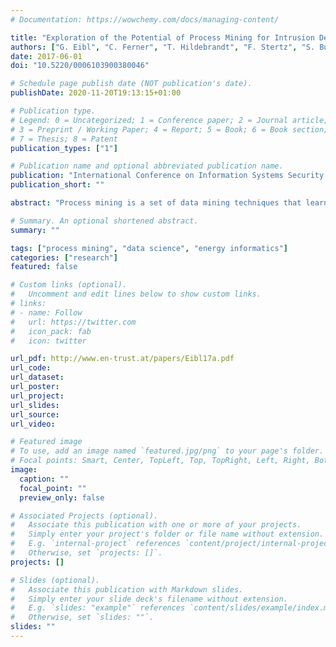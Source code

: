 ```yaml
---
# Documentation: https://wowchemy.com/docs/managing-content/

title: "Exploration of the Potential of Process Mining for Intrusion Detection in Smart Metering"
authors: ["G. Eibl", "C. Ferner", "T. Hildebrandt", "F. Stertz", "S. Burkhart", "S. Rinderle-Ma", "D. Engel"]
date: 2017-06-01
doi: "10.5220/0006103900380046"

# Schedule page publish date (NOT publication's date).
publishDate: 2020-11-20T19:13:15+01:00

# Publication type.
# Legend: 0 = Uncategorized; 1 = Conference paper; 2 = Journal article;
# 3 = Preprint / Working Paper; 4 = Report; 5 = Book; 6 = Book section;
# 7 = Thesis; 8 = Patent
publication_types: ["1"]

# Publication name and optional abbreviated publication name.
publication: "International Conference on Information Systems Security and Privacy"
publication_short: ""

abstract: "Process mining is a set of data mining techniques that learn and analyze processes based on event logs. While process mining has recently been proposed for intrusion detection in business processes, it has never been applied to smart metering processes. The goal of this paper is to explore the potential of process mining for the detection of intrusions into smart metering systems. As a case study the remote shutdown process has been modeled and a threat analysis was conducted leading to an extensive attack tree. It is shown that currently proposed process mining techniques based on conformance checking do not suffice to find all attacks of the attack tree; an inclusion of additional perspectives is necessary. Consequences for the design of a realistic testing environment based on simulations are discussed."

# Summary. An optional shortened abstract.
summary: ""

tags: ["process mining", "data science", "energy informatics"]
categories: ["research"]
featured: false

# Custom links (optional).
#   Uncomment and edit lines below to show custom links.
# links:
# - name: Follow
#   url: https://twitter.com
#   icon_pack: fab
#   icon: twitter

url_pdf: http://www.en-trust.at/papers/Eibl17a.pdf
url_code:
url_dataset:
url_poster:
url_project:
url_slides:
url_source:
url_video:

# Featured image
# To use, add an image named `featured.jpg/png` to your page's folder. 
# Focal points: Smart, Center, TopLeft, Top, TopRight, Left, Right, BottomLeft, Bottom, BottomRight.
image:
  caption: ""
  focal_point: ""
  preview_only: false

# Associated Projects (optional).
#   Associate this publication with one or more of your projects.
#   Simply enter your project's folder or file name without extension.
#   E.g. `internal-project` references `content/project/internal-project/index.md`.
#   Otherwise, set `projects: []`.
projects: []

# Slides (optional).
#   Associate this publication with Markdown slides.
#   Simply enter your slide deck's filename without extension.
#   E.g. `slides: "example"` references `content/slides/example/index.md`.
#   Otherwise, set `slides: ""`.
slides: ""
---
```

